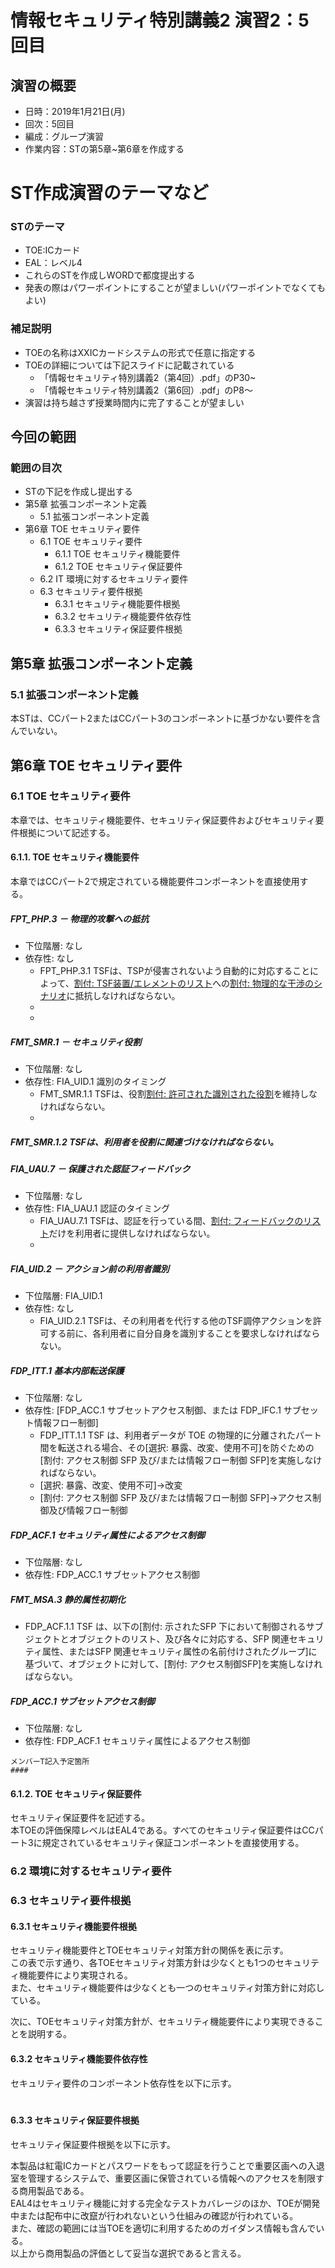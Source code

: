 # 情報セキュリティ特別講義2 演習2：5回目
## 演習の概要
- 日時：2019年1月21日(月)
- 回次：5回目
- 編成：グループ演習
- 作業内容：STの第5章~第6章を作成する

# ST作成演習のテーマなど
### STのテーマ
- TOE:ICカード
- EAL：レベル4
- これらのSTを作成しWORDで都度提出する
- 発表の際はパワーポイントにすることが望ましい(パワーポイントでなくてもよい)

### 補足説明
- TOEの名称はXXICカードシステムの形式で任意に指定する
- TOEの詳細については下記スライドに記載されている
  - 「情報セキュリティ特別講義2（第4回）.pdf」のP30~
  - 「情報セキュリティ特別講義2（第6回）.pdf」のP8～
- 演習は持ち越さず授業時間内に完了することが望ましい

## 今回の範囲
### 範囲の目次
- STの下記を作成し提出する
- 第5章 拡張コンポーネント定義
  - 5.1 拡張コンポーネント定義
- 第6章 TOE セキュリティ要件
  - 6.1 TOE セキュリティ要件
    - 6.1.1 TOE セキュリティ機能要件
    - 6.1.2 TOE セキュリティ保証要件
  - 6.2 IT 環境に対するセキュリティ要件
  - 6.3 セキュリティ要件根拠
    - 6.3.1 セキュリティ機能要件根拠
    - 6.3.2 セキュリティ機能要件依存性
    - 6.3.3 セキュリティ保証要件根拠

## 第5章 拡張コンポーネント定義
### 5.1 拡張コンポーネント定義
本STは、CCパート2またはCCパート3のコンポーネントに基づかない要件を含んでいない。

## 第6章 TOE セキュリティ要件
### 6.1 TOE セキュリティ要件
本章では、セキュリティ機能要件、セキュリティ保証要件およびセキュリティ要件根拠について記述する。

#### 6.1.1. TOE セキュリティ機能要件
本章ではCCパート2で規定されている機能要件コンポーネントを直接使用する。

##### FPT_PHP.3 － 物理的攻撃への抵抗
- 下位階層: なし
- 依存性: なし
  - FPT_PHP.3.1 TSFは、TSPが侵害されないよう自動的に対応することによって、[割付: TSF装置/エレメントのリスト]への[割付: 物理的な干渉のシナリオ]に抵抗しなければならない。
  -  [割付: TSF装置/エレメントのリスト ]: ICチップ
  -  [割付: 物理的な干渉のシナリオ]: IC配線パターンの露出、リバースエンジニアリング、物理的プロービング、物理的マニピュレーション、環境ストレス、及び消費電力の測定・解析

##### FMT_SMR.1 － セキュリティ役割
- 下位階層: なし
- 依存性: FIA_UID.1 識別のタイミング
  - FMT_SMR.1.1 TSFは、役割[割付: 許可された識別された役割]を維持しなければならない。
  -  [割付: 許可された識別された役割]: カード発行者

##### FMT_SMR.1.2 TSFは、利用者を役割に関連づけなければならない。

##### FIA_UAU.7 － 保護された認証フィードバック
- 下位階層: なし
- 依存性: FIA_UAU.1 認証のタイミング
  -  FIA_UAU.7.1 TSFは、認証を行っている間、[割付: フィードバックのリスト]だけを利用者に提供しなければならない。
  -  [割付: フィードバックのリスト]:認証結果の成否以外に認証に関わる情報を含まない応答メッセージ


##### FIA_UID.2 － アクション前の利用者識別
- 下位階層: FIA_UID.1
- 依存性: なし
  - FIA_UID.2.1 TSFは、その利用者を代行する他のTSF調停アクションを許可する前に、各利用者に自分自身を識別することを要求しなければならない。

##### FDP_ITT.1 基本内部転送保護
- 下位階層: なし
- 依存性: [FDP_ACC.1 サブセットアクセス制御、または FDP_IFC.1 サブセット情報フロー制御]
  - FDP_ITT.1.1 TSF は、利用者データが TOE の物理的に分離されたパート間を転送される場合、その[選択: 暴露、改変、使用不可]を防ぐための[割付: アクセス制御 SFP 及び/または情報フロー制御 SFP]を実施しなければならない。
  - [選択: 暴露、改変、使用不可]→改変
  - [割付: アクセス制御 SFP 及び/または情報フロー制御 SFP]→アクセス制御及び情報フロー制御


##### FDP_ACF.1 セキュリティ属性によるアクセス制御
- 下位階層: なし
- 依存性: FDP_ACC.1 サブセットアクセス制御

##### FMT_MSA.3 静的属性初期化
- FDP_ACF.1.1 TSF は、以下の[割付: 示されたSFP 下において制御されるサブジェクトとオブジェクトのリスト、及び各々に対応する、SFP 関連セキュリティ属性、またはSFP 関連セキュリティ属性の名前付けされたグループ]に基づいて、オブジェクトに対して、[割付: アクセス制御SFP]を実施しなければならない。

##### FDP_ACC.1 サブセットアクセス制御
- 下位階層: なし
- 依存性: FDP_ACF.1 セキュリティ属性によるアクセス制御

``` TXT
メンバーT記入予定箇所
####
```

#### 6.1.2. TOE セキュリティ保証要件
セキュリティ保証要件を記述する。  
本TOEの評価保障レベルはEAL4である。すべてのセキュリティ保証要件はCCパート3に規定されているセキュリティ保証コンポーネントを直接使用する。
  
### 6.2 環境に対するセキュリティ要件

### 6.3 セキュリティ要件根拠
#### 6.3.1 セキュリティ機能要件根拠
セキュリティ機能要件とTOEセキュリティ対策方針の関係を表に示す。  
この表で示す通り、各TOEセキュリティ対策方針は少なくとも1つのセキュリティ機能要件により実現される。  
また、セキュリティ機能要件は少なくとも一つのセキュリティ対策方針に対応している。  
  
次に、TOEセキュリティ対策方針が、セキュリティ機能要件により実現できることを説明する。  
#### 6.3.2 セキュリティ機能要件依存性
セキュリティ要件のコンポーネント依存性を以下に示す。  
 　
#### 6.3.3 セキュリティ保証要件根拠
セキュリティ保証要件根拠を以下に示す。  
  
本製品は紅電ICカードとパスワードをもって認証を行うことで重要区画への入退室を管理するシステムで、重要区画に保管されている情報へのアクセスを制限する商用製品である。  
EAL4はセキュリティ機能に対する完全なテストカバレージのほか、TOEが開発中または配布中に改竄が行われないという仕組みの確認が行われている。  
また、確認の範囲には当TOEを適切に利用するためのガイダンス情報も含んでいる。  
以上から商用製品の評価として妥当な選択であると言える。  
